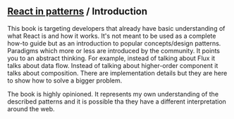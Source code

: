 ## [React in patterns](../../README.md) / Introduction

This book is targeting developers that already have basic understanding of what React is and how it works. It's not meant to be used as a complete how-to guide but as an introduction to popular concepts/design patterns. Paradigms which more or less are introduced by the community. It points you to an abstract thinking. For example, instead of talking about Flux it talks about data flow. Instead of talking about higher-order component it talks about composition. There are implementation details but they are here to show how to solve a bigger problem.

The book is highly opinioned. It represents my own understanding of the described patterns and it is possible tha they have a different interpretation around the web.